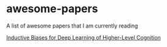 # awesome-papers
A list of awesome papers that I am currently reading

[Inductive Biases for Deep Learning of Higher-Level Cognition](https://arxiv.org/pdf/2011.15091.pdf)
